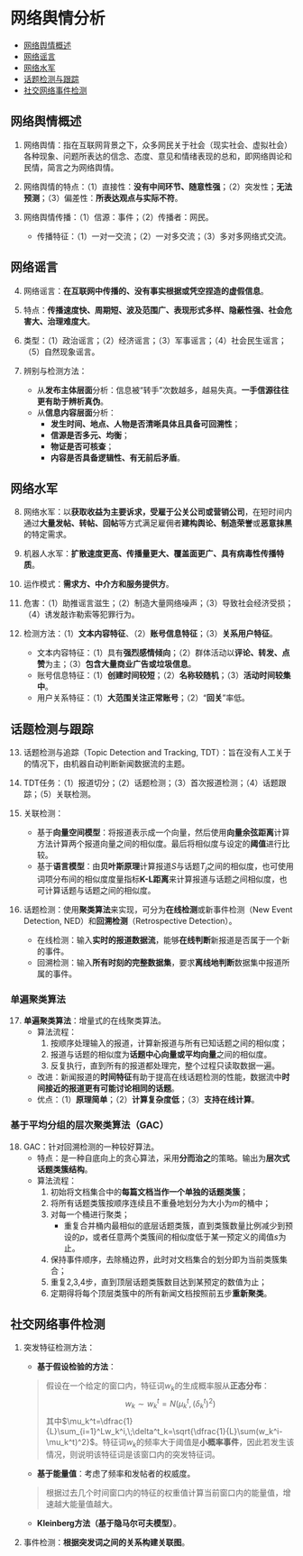 # 网络舆情分析

- [网络舆情概述](#网络舆情概述)
- [网络谣言](#网络谣言)
- [网络水军](#网络水军)
- [话题检测与跟踪](#话题检测与跟踪)
- [社交网络事件检测](#社交网络事件检测)

## 网络舆情概述

1. 网络舆情：指在互联网背景之下，众多网民关于社会（现实社会、虚拟社会）各种现象、问题所表达的信念、态度、意见和情绪表现的总和，即网络舆论和民情，简言之为网络舆情。

2. 网络舆情的特点：（1）直接性：**没有中间环节、随意性强**；（2）突发性；**无法预测**；（3）偏差性：**所表达观点与实际不符**。

3. 网络舆情传播：（1）信源：事件；（2）传播者：网民。
    - 传播特征：（1）一对一交流；（2）一对多交流；（3）多对多网络式交流。

## 网络谣言

4. 网络谣言：**在互联网中传播的、没有事实根据或凭空捏造的虚假信息**。

5. 特点：**传播速度快、周期短、波及范围广、表现形式多样、隐蔽性强、社会危害大、治理难度大**。

6. 类型：（1）政治谣言；（2）经济谣言；（3）军事谣言；（4）社会民生谣言；（5）自然现象谣言。

7. 辨别与检测方法：
    - 从**发布主体层面**分析：信息被“转手”次数越多，越易失真。**一手信源往往更有助于辨析真伪**。
    - 从**信息内容层面**分析：
        - **发生时间、地点、人物是否清晰具体且具备可回溯性**；
        - **信源是否多元、均衡**；
        - **物证是否可核查**；
        - **内容是否具备逻辑性、有无前后矛盾**。

## 网络水军

8. 网络水军：以**获取收益为主要诉求，受雇于公关公司或营销公司**，在短时间内通过**大量发帖、转帖、回帖**等方式满足雇佣者**建构舆论、制造荣誉**或**恶意抹黑**的特定需求。

9. 机器人水军：**扩散速度更高、传播量更大、覆盖面更广、具有病毒性传播特质**。

10. 运作模式：**需求方、中介方和服务提供方**。

11. 危害：（1）助推谣言滋生；（2）制造大量网络噪声；（3）导致社会经济受损；（4）诱发敲诈勒索等犯罪行为。

12. 检测方法：（1）**文本内容特征**、（2）**账号信息特征**；（3）**关系用户特征**。
    - 文本内容特征：（1）具有**强烈感情倾向**；（2）群体活动以**评论、转发、点赞**为主；（3）**包含大量商业广告或垃圾信息**。
    - 账号信息特征：（1）**创建时间较短**；（2）**名称较随机**；（3）**活动时间较集中**。
    - 用户关系特征：（1）**大范围关注正常账号**；（2）“**回关**”率低。

## 话题检测与跟踪

13. 话题检测与追踪（Topic Detection and Tracking, TDT）：旨在没有人工关于的情况下，由机器自动判断新闻数据流的主题。

14. TDT任务：（1）报道切分；（2）话题检测；（3）首次报道检测；（4）话题跟踪；（5）关联检测。

15. 关联检测：
    - 基于**向量空间模型**：将报道表示成一个向量，然后使用**向量余弦距离**计算方法计算两个报道向量之间的相似度。最后将相似度与设定的**阈值**进行比较。
    - 基于**语言模型**：由**贝叶斯原理**计算报道$S$与话题$T_j$之间的相似度，也可使用词项分布间的相似度度量指标**K-L距离**来计算报道与话题之间相似度，也可计算话题与话题之间的相似度。

16. 话题检测：使用**聚类算法**来实现，可分为**在线检测**或新事件检测（New Event Detection, NED）和**回溯检测**（Retrospective Detection）。
    - 在线检测：输入**实时的报道数据流**，能够**在线判断**新报道是否属于一个新的事件。
    - 回溯检测：输入**所有时刻的完整数据集**，要求**离线地判断**数据集中报道所属的事件。

### 单遍聚类算法

17. **单遍聚类算法**：增量式的在线聚类算法。
    - 算法流程：
        1. 按顺序处理输入的报道，计算新报道与所有已知话题之间的相似度；
        2. 报道与话题的相似度为**话题中心向量或平均向量**之间的相似度。
        3. 反复执行，直到所有的报道都处理完，整个过程只读取数据一遍。
    - 改进：新闻报道的**时间特征**有助于提高在线话题检测的性能，数据流中**时间接近的报道更有可能讨论相同的话题**。
    - 优点：（1）**原理简单**；（2）**计算复杂度低**；（3）**支持在线计算**。

### 基于平均分组的层次聚类算法（GAC）

18. GAC：针对回溯检测的一种较好算法。
    - 特点：是一种自底向上的贪心算法，采用**分而治之**的策略。输出为**层次式话题类簇结构**。
    - 算法流程：
        1. 初始将文档集合中的**每篇文档当作一个单独的话题类簇**；
        2. 将所有话题类簇按顺序连续且不重叠地划分为大小为$m$的桶中；
        3. 对每一个桶进行聚类；
            - 重复合并桶内最相似的底层话题类簇，直到类簇数量比例减少到预设的$p$，或者任意两个类簇间的相似度低于某一预定义的阈值$s$为止。
        4. 保持事件顺序，去除桶边界，此时对文档集合的划分即为当前类簇集合；
        5. 重复2,3,4步，直到顶层话题类簇数目达到某预定的数值为止；
        6. 定期得将每个顶层类簇中的所有新闻文档按照前五步**重新聚类**。

## 社交网络事件检测

1. 突发特征检测方法：
    - **基于假设检验的方法**：
    > 假设在一个给定的窗口内，特征词$w_k$的生成概率服从**正态分布**：
    > $$
    > w_k\sim w_k^t=N(\mu_k^t,(\delta_k^t)^2)
    > $$
    > 其中$\mu_k^t=\dfrac{1}{L}\sum_{i=1}^Lw_k^i,\;\delta^t_k=\sqrt{\dfrac{1}{L}\sum(w_k^i-\mu_k^t)^2}$。特征词$w_k$的频率大于阈值是**小概率事件**，因此若发生该情况，则说明该特征词是该窗口内的突发特征词。
    - **基于能量值**：考虑了频率和发帖者的权威度。
    > 根据过去几个时间窗口内的特征的权重值计算当前窗口内的能量值，增速越大能量值越大。
    - **Kleinberg方法（基于隐马尔可夫模型）**。

2. 事件检测：**根据突发词之间的关系构建关联图**。
